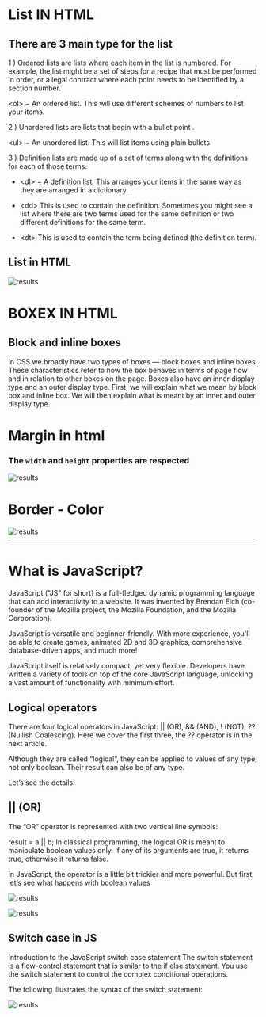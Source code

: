 # List IN HTML

## There are 3 main type for the list

1 ) Ordered lists are lists where each item in the list is numbered. For example, the list might be a set of steps for a recipe that must be performed in order, or a legal contract where each point needs to be identified by a section number.

\<ol> − An ordered list. This will use different schemes of numbers to list your items.

2 ) Unordered lists are lists that begin with a bullet point .

\<ul> − An unordered list. This will list items using plain bullets.

3 ) Definition lists are made up of a set of terms along with the definitions for each of those terms.

- \<dl> − A definition list. This arranges your items in the same way as they are arranged in a dictionary.

- \<dd>
This is used to contain the definition.
Sometimes you might see a list where there are two terms used for the same definition or two different definitions for the same term.

- \<dt>
This is used to contain the term being defined (the definition term).

## List in HTML

![results](https://moonbooks.org/media/images/thumbnails_1000_1000/nested-list-html-01.PNG?lastmod=1620007653.643258)

# BOXEX IN HTML

## Block and inline boxes

In CSS we broadly have two types of boxes — block boxes and inline boxes. These characteristics refer to how the box behaves in terms of page flow and in relation to other boxes on the page. Boxes also have an inner display type and an outer display type. First, we will explain what we mean by block box and inline box. We will then explain what is meant by an inner and outer display type.

# Margin in html

### The `width` and `height` properties are respected

![results](https://ictacademy.com.ng/wp-content/uploads/2017/10/box-model.png)

# Border - Color

![results](https://image.slidesharecdn.com/refreshdc-html5css3-090719085307-phpapp01/95/up-to-speed-on-html-5-and-css-3-42-728.jpg?cb=1252999046)

-----------

# What is JavaScript?

JavaScript ("JS" for short) is a full-fledged dynamic programming language that can add interactivity to a website. It was invented by Brendan Eich (co-founder of the Mozilla project, the Mozilla Foundation, and the Mozilla Corporation).

JavaScript is versatile and beginner-friendly. With more experience, you'll be able to create games, animated 2D and 3D graphics, comprehensive database-driven apps, and much more!

JavaScript itself is relatively compact, yet very flexible. Developers have written a variety of tools on top of the core JavaScript language, unlocking a vast amount of functionality with minimum effort.

## Logical operators

There are four logical operators in JavaScript: || (OR), && (AND), ! (NOT), ?? (Nullish Coalescing). Here we cover the first three, the ?? operator is in the next article.

Although they are called “logical”, they can be applied to values of any type, not only boolean. Their result can also be of any type.

Let’s see the details.

## || (OR)

The “OR” operator is represented with two vertical line symbols:

result = a || b;
In classical programming, the logical OR is meant to manipulate boolean values only. If any of its arguments are true, it returns true, otherwise it returns false.

In JavaScript, the operator is a little bit trickier and more powerful. But first, let’s see what happens with boolean values

![results](https://www.j2eeonline.com/java-certification/module4/images/logical-operator-and-or.jpg)

![results](https://www.javatpoint.com/images/core/if1.png)

## Switch case in JS

Introduction to the JavaScript switch case statement
The switch statement is a flow-control statement that is similar to the if else statement. You use the switch statement to control the complex conditional operations.

The following illustrates the syntax of the switch statement:

![results](https://www.javascripttutorial.net/wp-content/uploads/2016/08/JavaScript-switch-case.png)
